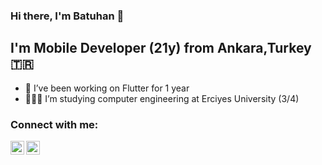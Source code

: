 ### Hi there, I'm Batuhan 👋


## I'm Mobile Developer (21y) from Ankara,Turkey 🇹🇷

- 💙 I’ve been working on Flutter for 1 year
- 👩🏻‍💻 I’m studying computer engineering at Erciyes University (3/4)


### Connect with me:

[<img align="left" alt="codeSTACKr | LinkedIn" width="22px" src="https://cdn.jsdelivr.net/npm/simple-icons@v3/icons/linkedin.svg" />][linkedin]
[<img align="left" alt="codeSTACKr | Instagram" width="22px" src="https://cdn.jsdelivr.net/npm/simple-icons@v3/icons/instagram.svg" />][instagram]



[instagram]: https://www.instagram.com/ttarumar
[linkedin]: https://www.linkedin.com/in/ttarumar
